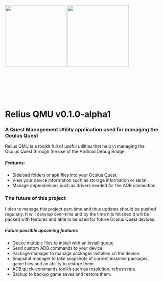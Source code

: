 <img src="https://cdn11.bigcommerce.com/s-10c6f/images/stencil/1280x1280/products/15607/25366/BAN171-MD__51396.1559929230.jpg?c=2" width="200"/>
<img style="margin: 100px 0;" src="https://i.imgur.com/FRmeMb2.png" width="200"/>

# Relius QMU v0.1.0-alpha1
### A Quest Management Utility application used for managing the Oculus Quest
Relius QMU is a toolkit full of useful utilities that help in managing the Oculus Quest through the use of the Android Debug Bridge.

##### Features:

* Sideload folders or apk files into your Oculus Quest.
* View your device information such as storage information or serial.
* Manage dependencies such as drivers needed for the ADB connection.

### The future of this project
I plan to manage this project part-time and thus updates should be pushed regularly. It will develop over-time and by the time it is finished it will be packed with features and able to be used for future Oculus Quest devices.

##### Future possible upcoming features

* Queue multiple files to install with an install queue.
* Send custom ADB commands to your device.
* Package manager to manage packages installed on the device.
* Snapshot manager to take snapshots of current installed packages, game files and an ability to restore them.
* ADB quick-commands toolkit such as resolution, refresh rate.
* Backup to backup game saves and restore them.

